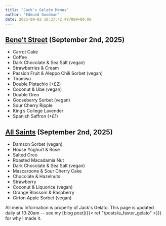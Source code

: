 ```yaml
---
title: "Jack's Gelato Menus"
author: "Edmund Goodman"
date: 2025-09-02 10:37:42.497090+00:00
---
```


## [Bene't Street](https://www.jacksgelato.com/bene-t-street-menu) (September 2nd, 2025)

- Carrot Cake
- Coffee
- Dark Chocolate & Sea Salt (vegan)
- Strawberries & Cream
- Passion Fruit & Aleppo Chili Sorbet (vegan)
- Tiramisu
- Double Pistachio (+£2)
- Coconut & Ube (vegan)
- Double Oreo
- Gooseberry Sorbet (vegan)
- Sour Cherry Ripple
- King’s College Lavender
- Spanish Saffron (+£1)


## [All Saints](https://www.jacksgelato.com/all-saints-menu) (September 2nd, 2025)

- Damson Sorbet (vegan)
- House Yoghurt & Rose
- Salted Oreo
- Roasted Macadamia Nut
- Dark Chocolate & Sea Salt (vegan)
- Mascarpone & Sour Cherry Cake
- Chocolate & Hazelnuts
- Strawberry
- Coconut & Liquorice (vegan)
- Orange Blossom & Raspberry
- Girton Apple Sorbet (vegan)

All menu information is property of Jack's Gelato. This page is
updated daily at 10:20am -- see my
[blog post]({{< ref "/posts/a_faster_gelato" >}}) for why I made it.
